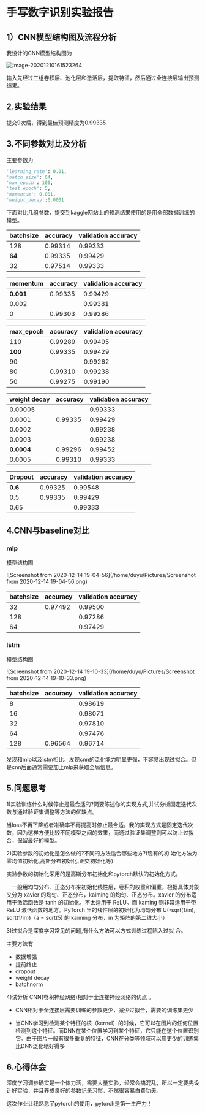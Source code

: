 # 手写数字识别实验报告

## 1）CNN模型结构图及流程分析

我设计的CNN模型结构图为

![image-20201210161523264](.\image-20201210161523264.png)

输入先经过三组卷积层、池化层和激活层，提取特征，然后通过全连接层输出预测结果。

## 2.实验结果

提交9次后，得到最佳预测精度为0.99335

## 3.不同参数对比及分析

主要参数为

```python
'learning_rate': 0.01,
'batch_size': 64,
'max_epoch': 100,
'test_epoch': 5,
'momentum': 0.001,
'weight_decay':0.0001
```

下面对比几组参数，提交到kaggle网站上的预测结果使用的是用全部数据训练的模型。

| batchsize | accuracy | validation accuracy |
| --------- | -------- | ------------------- |
| 128       | 0.99314  | 0.99333             |
| **64**    | 0.99335  | 0.99429             |
| 32        | 0.97514  | 0.99333             |

| momentum  | accuracy | validation accuracy |
| --------- | -------- | ------------------- |
| **0.001** | 0.99335  | 0.99429             |
| 0.002     |          | 0.99381             |
| 0         | 0.99303  | 0.99286             |

| max_epoch | accuracy | validation accuracy |
| --------- | -------- | ------------------- |
| 110       | 0.99289  | 0.99405             |
| **100**   | 0.99335  | 0.99429             |
| 90        |          | 0.99262             |
| 80        | 0.99310  | 0.99238             |
| 50        | 0.99275  | 0.99190             |

| weight decay | accuracy | validation accuracy |
| ------------ | -------- | ------------------- |
| 0.00005      |          | 0.99333             |
| 0.0001       | 0.99335  | 0.99429             |
| 0.0002       |          | 0.99238             |
| 0.0003       |          | 0.99238             |
| **0.0004**   | 0.99296  | 0.99452             |
| 0.0005       | 0.99310  | 0.99333             |

| Dropout | accuracy | validation accuracy |
| ------- | -------- | ------------------- |
| **0.6** | 0.99325  | 0.99548             |
| 0.5     | 0.99335  | 0.99429             |
| 0.65    |          | 0.99333             |



## 4.CNN与baseline对比

### mlp

模型结构图

![Screenshot from 2020-12-14 19-04-56](/home/duyu/Pictures/Screenshot from 2020-12-14 19-04-56.png)

| batchsize | accuracy | validation accuracy |
| --------- | -------- | ------------------- |
| 32        | 0.97492  | 0.99500             |
| 128       |          | 0.97286             |
| 64        |          | 0.97429             |

### lstm

模型结构图

![Screenshot from 2020-12-14 19-10-33](/home/duyu/Pictures/Screenshot from 2020-12-14 19-10-33.png)

| batchsize | accuracy | validation accuracy |
| --------- | -------- | ------------------- |
| 8         |          | 0.98619             |
| 16        |          | 0.98071             |
| 32        |          | 0.97810             |
| 64        |          | 0.97476             |
| 128       | 0.96564  | 0.96714             |

发现和mlp以及lstm相比，发现cnn的泛化能力明显更强，不容易出现过拟合。但是cnn后面通常需要加上mlp来获取全局信息。

## 5.问题思考

1)实验训练什么时候停止是最合适的?简要陈述你的实现方式,并试分析固定迭代次数与通过验证集调整等方法的优缺点。

​	当loss不再下降或者准确率不再提高时停止最合适。我的实现方式是固定迭代次数，因为这样方便比较不同模型之间的效果，而通过验证集调整则可以防止过拟合，保留最好的模型。

2)实验参数的初始化是怎么做的?不同的方法适合哪些地方?(现有的初
始化方法为零均值初始化,高斯分布初始化,正交初始化等)

​	实验参数的初始化采用的是高斯分布初始化和pytorch默认的初始化方式。

　一般用均匀分布、正态分布来初始化线性层，卷积的权重和偏重，根据具体对象又分为 xavier 的均匀、正态分布，kaiming 的均匀、正态分布。xavier 的分布适用于激活函数是 tanh 的初始化，不太适用于 ReLU。而 kaming 则非常适用于带 ReLU 激活函数的地方。PyTorch 里的线性层的初始化为均匀分布 U(-sqrt(1/in), sqrt(1/in))（a = sqrt(5) 的 kaiming 分布，in 为矩阵的第二维大小）

3)过拟合是深度学习常见的问题,有什么方法可以方式训练过程陷入过拟
合。

主要方法有

- 数据增强
- 提前终止
- dropout
- weight decay
- batchnorm

4)试分析 CNN(卷积神经网络)相对于全连接神经网络的优点 。

- CNN相对于全连接层需要训练的参数更少，减少过拟合，需要的训练集更少

- 当CNN学习到检测某个特征的核（kernel）的时候，它可以在图片的任何位置检测到这个特征。而DNN在某个位置学习到某个特征，它只能在这个位置识别它。由于图片一般有很多重复的特征，CNN在分类等领域可以用更少的训练集比DNN泛化地好得多

## 6.心得体会

深度学习调参确实是一个体力活，需要大量实验，经常会搞混乱，所以一定要先设计好实验，并且养成良好的参数记录习惯，不然很容易白费功夫。

这次作业让我熟悉了pytorch的使用，pytorch是第一生产力！